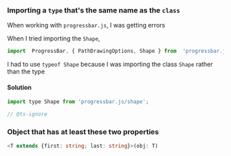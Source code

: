 
### Importing a `type` that's the same name as the `class`
When working with `progressbar.js`, I was getting errors

When I tried importing the `Shape`, 

```jsx
import  ProgressBar, { PathDrawingOptions, Shape } from  'progressbar.js';
```

I had to use `typeof Shape` because I was importing the class `Shape` rather than the type


#### Solution

```jsx
import type Shape from 'progressbar.js/shape';
```

```typescript
// @ts-ignore
```

### Object that has at least these two properties



```typescript
<T extends {first: string; last: string}>(obj: T) 
```